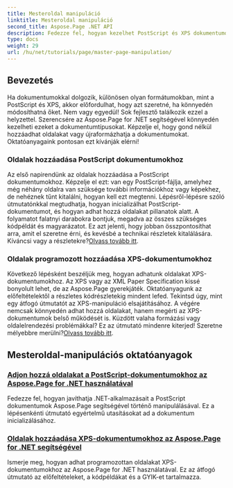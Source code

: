 ```yaml
---
title: Mesteroldal manipuláció
linktitle: Mesteroldal manipuláció
second_title: Aspose.Page .NET API
description: Fedezze fel, hogyan kezelhet PostScript és XPS dokumentumokat .NET-ben az Aspose.Page segítségével. Kövesse oktatóanyagainkat az alkalmazási képességek fejlesztéséhez.
type: docs
weight: 29
url: /hu/net/tutorials/page/master-page-manipulation/
---
```

## Bevezetés

Ha dokumentumokkal dolgozik, különösen olyan formátumokban, mint a PostScript és XPS, akkor előfordulhat, hogy azt szeretné, ha könnyedén módosíthatná őket. Nem vagy egyedül! Sok fejlesztő találkozik ezzel a helyzettel. Szerencsére az Aspose.Page for .NET segítségével könnyedén kezelheti ezeket a dokumentumtípusokat. Képzelje el, hogy gond nélkül hozzáadhat oldalakat vagy újraformázhatja a dokumentumokat. Oktatóanyagaink pontosan ezt kívánják elérni!

### Oldalak hozzáadása PostScript dokumentumokhoz

Az első napirendünk az oldalak hozzáadása a PostScript dokumentumokhoz. Képzelje el ezt: van egy PostScript-fájlja, amelyhez még néhány oldalra van szüksége további információkhoz vagy képekhez, de nehéznek tűnt kitalálni, hogyan kell ezt megtenni. Lépésről-lépésre szóló útmutatónkkal megtudhatja, hogyan inicializálhat PostScript-dokumentumot, és hogyan adhat hozzá oldalakat pillanatok alatt. A folyamatot falatnyi darabokra bontjuk, megadva az összes szükséges kódpéldát és magyarázatot. Ez azt jelenti, hogy jobban összpontosíthat arra, amit el szeretne érni, és kevésbé a technikai részletek kitalálására. Kíváncsi vagy a részletekre?[Olvass tovább itt](./add-page-to-postscript-document/).

### Oldalak programozott hozzáadása XPS-dokumentumokhoz

Következő lépésként beszéljük meg, hogyan adhatunk oldalakat XPS-dokumentumokhoz. Az XPS vagy az XML Paper Specification kissé bonyolult lehet, de az Aspose.Page gyerekjáték. Oktatóanyagunk az előfeltételektől a részletes kódrészletekig mindent lefed. Tekintsd úgy, mint egy átfogó útmutatót az XPS-manipuláció elsajátításához. A végére nemcsak könnyedén adhat hozzá oldalakat, hanem megérti az XPS-dokumentumok belső működését is. Küzdött valaha formázási vagy oldalelrendezési problémákkal? Ez az útmutató mindenre kiterjed! Szeretne mélyebbre merülni?[Olvass tovább itt](./adding-page-to-xps-document/).

## Mesteroldal-manipulációs oktatóanyagok
### [Adjon hozzá oldalakat a PostScript-dokumentumokhoz az Aspose.Page for .NET használatával](./add-page-to-postscript-document/)
Fedezze fel, hogyan javíthatja .NET-alkalmazásait a PostScript dokumentumok Aspose.Page segítségével történő manipulálásával. Ez a lépésenkénti útmutató egyértelmű utasításokat ad a dokumentum inicializálásához.
### [Oldalak hozzáadása XPS-dokumentumokhoz az Aspose.Page for .NET segítségével](./adding-page-to-xps-document/)
Ismerje meg, hogyan adhat programozottan oldalakat XPS-dokumentumokhoz az Aspose.Page for .NET használatával. Ez az átfogó útmutató az előfeltételeket, a kódpéldákat és a GYIK-et tartalmazza.